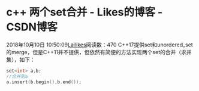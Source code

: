 # c++ 两个set合并 - Likes的博客 - CSDN博客
2018年10月10日 10:50:09[Lailikes](https://me.csdn.net/songchuwang1868)阅读数：470
C++17提供set和unordered_set的merge，但是C++11并不提供，但依然有简便的方法实现两个set的合并（求并集），如下：
```cpp
set<int> a,b;
//合并到a
a.insert(b.begin(),b.end());
```

